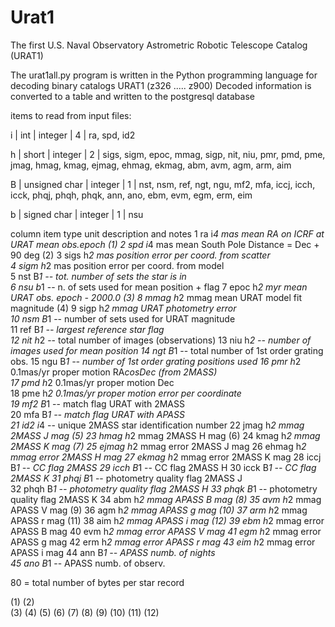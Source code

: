 # Urat1
The first U.S. Naval Observatory Astrometric Robotic Telescope Catalog (URAT1)


The urat1all.py program is written in the Python programming language for decoding binary catalogs URAT1 (z326 ..... z900)
Decoded information is converted to a table and written to the postgresql database

items to read from input files:
     
i | int           | integer | 4 | ra, spd, id2

h | short         | integer | 2 | sigs, sigm, epoc, mmag, sigp, nit, niu, pmr, pmd, pme, jmag, 
                                  hmag, kmag, ejmag, ehmag, ekmag, abm, avm, agm, arm, aim
                                  
B | unsigned char | integer | 1 | nst, nsm, ref, ngt, ngu, mf2, mfa, iccj, icch, icck, phqj,
                                  phqh, phqk, ann, ano, ebm, evm, egm, erm, eim
                                  
b | signed char   | integer | 1 | nsu


column	 item	type	unit	description and notes
1	     ra	    i*4  	mas	    mean RA on ICRF at URAT mean obs.epoch   (1)
2	     spd	i*4  	mas	    mean South Pole Distance = Dec + 90 deg  (2)
3	     sigs	h*2  	mas	    position error per coord. from scatter   
4	     sigm	h*2	    mas	    position error per coord. from model     
5	     nst	B*1  	--	    tot. number of sets the star is in      
6	     nsu	b*1  	--	    n. of sets used for mean position + flag 
7	     epoc	h*2  	myr	    mean URAT obs. epoch - 2000.0            (3)
8	     mmag	h*2  	mmag	mean URAT model fit magnitude            (4)
9	     sigp	h*2  	mmag	URAT photometry error                    
10	     nsm	B*1  	--	    number of sets used for URAT magnitude   
11	     ref	B*1	    --	    largest reference star flag              
12	     nit	h*2  	--	    total number of images (observations)
13	     niu	h*2	    --	    number of images used for mean position
14	     ngt	B*1	    --	    total number of 1st order grating obs.
15	     ngu	B*1  	--	    number of 1st order grating positions used
16	     pmr	h*2	 0.1mas/yr	proper motion RA*cosDec (from 2MASS)     
17	     pmd	h*2	 0.1mas/yr	proper motion Dec                        
18	     pme	h*2	 0.1mas/yr	proper motion error per coordinate       
19	     mf2	B*1  	--	    match flag URAT with 2MASS               
20	     mfa	B*1  	--	    match flag URAT with APASS               
21	     id2	i*4  	--	    unique 2MASS star identification number
22	     jmag	h*2  	mmag	2MASS J mag                              (5)
23	     hmag	h*2  	mmag  	2MASS H mag                              (6)
24	     kmag	h*2  	mmag	2MASS K mag                              (7)
25	     ejmag	h*2  	mmag	error 2MASS J mag
26	     ehmag	h*2  	mmag	error 2MASS H mag
27	     ekmag	h*2  	mmag	error 2MASS K mag
28	     iccj	B*1  	--	    CC flag 2MASS 
29	     icch	B*1	    --	    CC flag 2MASS H
30    	 icck	B*1  	--	    CC flag 2MASS K
31	     phqj	B*1  	--	    photometry quality flag 2MASS J          
32	     phqh	B*1  	--	    photometry quality flag 2MASS H
33	     phqk	B*1  	--	    photometry quality flag 2MASS K
34	     abm    h*2  	mmag	APASS B mag                             (8)
35	     avm	h*2  	mmag	APASS V mag                             (9)
36	     agm	h*2  	mmag	APASS g mag                            (10)
37	     arm	h*2  	mmag	APASS r mag                            (11)
38	     aim	h*2	    mmag	APASS i mag                            (12)
39	     ebm	h*2  	mmag	error APASS B mag
40	     evm	h*2  	mmag	error APASS V mag
41	     egm	h*2  	mmag	error APASS g mag
42	     erm	h*2  	mmag	error APASS r mag
43	     eim	h*2  	mmag	error APASS i mag
44	     ann	B*1  	--	    APASS numb. of nights                    
45	     ano	B*1  	--	    APASS numb. of observ.                   


80 = total number of bytes per star record



(1)
(2)                                  
(3) 
(4)
(5)
(6)
(7)
(8)
(9)
(10)
(11)
(12)
